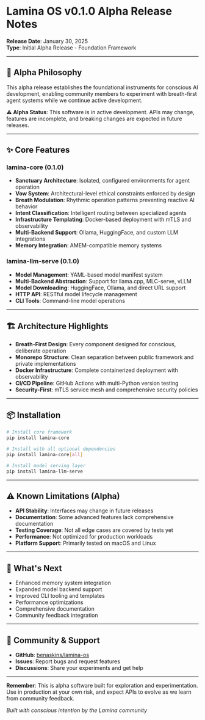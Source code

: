 # Lamina OS v0.1.0 Alpha Release Notes
**Release Date**: January 30, 2025  
**Type**: Initial Alpha Release - Foundation Framework

---

## 🌱 **Alpha Philosophy**

This alpha release establishes the foundational instruments for conscious AI development, enabling community members to experiment with breath-first agent systems while we continue active development.

**⚠️ Alpha Status**: This software is in active development. APIs may change, features are incomplete, and breaking changes are expected in future releases.

---

## ✨ **Core Features**

### **lamina-core (0.1.0)**
- **Sanctuary Architecture**: Isolated, configured environments for agent operation
- **Vow System**: Architectural-level ethical constraints enforced by design  
- **Breath Modulation**: Rhythmic operation patterns preventing reactive AI behavior
- **Intent Classification**: Intelligent routing between specialized agents
- **Infrastructure Templating**: Docker-based deployment with mTLS and observability
- **Multi-Backend Support**: Ollama, HuggingFace, and custom LLM integrations
- **Memory Integration**: AMEM-compatible memory systems

### **lamina-llm-serve (0.1.0)**
- **Model Management**: YAML-based model manifest system
- **Multi-Backend Abstraction**: Support for llama.cpp, MLC-serve, vLLM
- **Model Downloading**: HuggingFace, Ollama, and direct URL support
- **HTTP API**: RESTful model lifecycle management
- **CLI Tools**: Command-line model operations

---

## 🏗️ **Architecture Highlights**

- **Breath-First Design**: Every component designed for conscious, deliberate operation
- **Monorepo Structure**: Clean separation between public framework and private implementations
- **Docker Infrastructure**: Complete containerized deployment with observability
- **CI/CD Pipeline**: GitHub Actions with multi-Python version testing
- **Security-First**: mTLS service mesh and comprehensive security policies

---

## 📦 **Installation**

```bash
# Install core framework
pip install lamina-core

# Install with all optional dependencies
pip install lamina-core[all]

# Install model serving layer
pip install lamina-llm-serve
```

---

## ⚠️ **Known Limitations (Alpha)**

- **API Stability**: Interfaces may change in future releases
- **Documentation**: Some advanced features lack comprehensive documentation
- **Testing Coverage**: Not all edge cases are covered by tests yet
- **Performance**: Not optimized for production workloads
- **Platform Support**: Primarily tested on macOS and Linux

---

## 🔮 **What's Next**

- Enhanced memory system integration
- Expanded model backend support
- Improved CLI tooling and templates
- Performance optimizations
- Comprehensive documentation
- Community feedback integration

---

## 💬 **Community & Support**

- **GitHub**: [benaskins/lamina-os](https://github.com/benaskins/lamina-os)
- **Issues**: Report bugs and request features
- **Discussions**: Share your experiments and get help

---

**Remember**: This is alpha software built for exploration and experimentation. Use in production at your own risk, and expect APIs to evolve as we learn from community feedback.

*Built with conscious intention by the Lamina community*